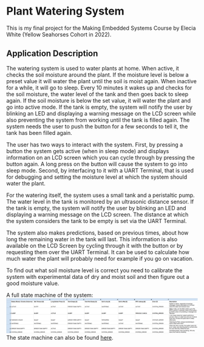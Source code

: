 # Plant Watering System

This is my final project for the Making Embedded Systems Course by Elecia White (Yellow Seahorses Cohort in 2022).

## Application Description
The watering system is used to water plants at home. When active, it checks the soil moisture around the plant.
If the moisture level is below a preset value it will water the plant until the soil is moist again.
When inactive for a while, it will go to sleep.
Every 10 minutes it wakes up and checks for the soil moisture, the water level of the tank and then goes back to sleep again. 
If the soil moisture is below the set value, it will water the plant and go into active mode.
If the tank is empty, the system will notify the user by blinking an LED and displaying a warning message on the LCD screen while also preventing the system from working until the tank is filled again.
The system needs the user to push the button for a few seconds to tell it, the tank has been filled again.

The user has two ways to interact with the system. First, by pressing a button the system gets active (when in sleep mode)
and displays information on an LCD screen which you can cycle through by pressing the button again. 
A long press on the button will cause the system to go into sleep mode.
Second, by interfacing to it with a UART Terminal, that is used for debugging and setting the moisture level at which the system should water the plant.

For the watering itself, the system uses a small tank and a peristaltic pump. 
The water level in the tank is monitored by an ultrasonic distance sensor. 
If the tank is empty, the system will notify the user by blinking an LED and displaying a warning message on the LCD screen.
The distance at which the system considers the tank to be empty is set via the UART Terminal.

The system also makes predictions, based on previous times, about how long the remaining water in the tank will last.
This information is also available on the LCD Screen by cycling through it with the button or by requesting them over the UART Terminal.
It can be used to calculate how much water the plant will probably need for example if you go on vacation.

To find out what soil moisture level is correct you need to calibrate the system with experimental data of dry and moist soil and then figure out a good moisture value.

A full state machine of the system: ![State Machine](docs/images/StateMachine_PlantController.png)
The state machine can also be found [here](https://docs.google.com/spreadsheets/d/1Z40RKTnW3gGIQifepFi1jO9dVKSzbtFp8474BN1ClBw/edit?usp=sharing).
